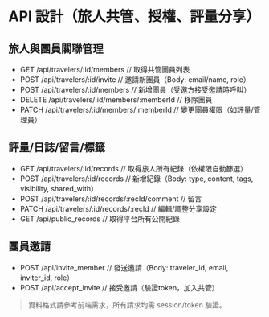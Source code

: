 # API 設計（旅人共管、授權、評量分享）

## 旅人與團員關聯管理
- GET   /api/travelers/:id/members            // 取得共管團員列表
- POST  /api/travelers/:id/invite             // 邀請新團員（Body: email/name, role）
- POST  /api/travelers/:id/members            // 新增團員（受邀方接受邀請時呼叫）
- DELETE /api/travelers/:id/members/:memberId // 移除團員
- PATCH /api/travelers/:id/members/:memberId  // 變更團員權限（如評量/管理員）

## 評量/日誌/留言/標籤
- GET   /api/travelers/:id/records            // 取得旅人所有紀錄（依權限自動篩選）
- POST  /api/travelers/:id/records            // 新增紀錄（Body: type, content, tags, visibility, shared_with）
- POST  /api/travelers/:id/records/:recId/comment // 留言
- PATCH /api/travelers/:id/records/:recId     // 編輯/調整分享設定
- GET   /api/public_records                   // 取得平台所有公開紀錄

## 團員邀請
- POST  /api/invite_member                    // 發送邀請（Body: traveler_id, email, inviter_id, role）
- POST  /api/accept_invite                    // 接受邀請（驗證token，加入共管）

> 資料格式請參考前端需求，所有請求均需 session/token 驗證。

